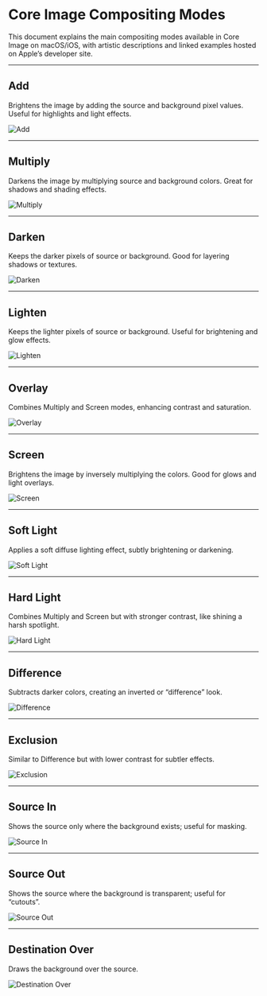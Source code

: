 # Core Image Compositing Modes

This document explains the main compositing modes available in Core Image on macOS/iOS, with artistic descriptions and linked examples hosted on Apple’s developer site.

---

## Add

Brightens the image by adding the source and background pixel values. Useful for highlights and light effects.

![Add](https://docs-assets.developer.apple.com/published/850255fdcb98366a0fe7ffc82ce931b1/media-3546408%402x.png)

---

## Multiply

Darkens the image by multiplying source and background colors. Great for shadows and shading effects.

![Multiply](https://docs-assets.developer.apple.com/published/53f73125ebba05a4dbd91a7bbd735e2d/media-3546403%402x.png)

---

## Darken

Keeps the darker pixels of source or background. Good for layering shadows or textures.

![Darken](https://docs-assets.developer.apple.com/published/26d75f0a4bd011875c3889ea932f478f/media-3546416%402x.png)

---

## Lighten

Keeps the lighter pixels of source or background. Useful for brightening and glow effects.

![Lighten](https://docs-assets.developer.apple.com/published/d5b0a6807e69a0e688169bf4d166626b/media-3546398%402x.png)

---

## Overlay

Combines Multiply and Screen modes, enhancing contrast and saturation.

![Overlay](https://docs-assets.developer.apple.com/published/6a33f91bf21f21594a4a1d2ba71b1c59/media-3546406%402x.png)

---

## Screen

Brightens the image by inversely multiplying the colors. Good for glows and light overlays.

![Screen](https://docs-assets.developer.apple.com/published/9836f664fed2bf605a485e81428868e7/media-3546401%402x.png)

---

## Soft Light

Applies a soft diffuse lighting effect, subtly brightening or darkening.

![Soft Light](https://docs-assets.developer.apple.com/published/0d40196a3d56b64f67e95392a94f95ad/media-3546414%402x.png)

---

## Hard Light

Combines Multiply and Screen but with stronger contrast, like shining a harsh spotlight.

![Hard Light](https://docs-assets.developer.apple.com/published/6b45a3c5632aeedb7459e3b99d7e0c88/media-3546417%402x.png)

---

## Difference

Subtracts darker colors, creating an inverted or “difference” look.

![Difference](https://docs-assets.developer.apple.com/published/3ee0a9ae978a0ce09f0123192f07755e/media-3546411%402x.png)

---

## Exclusion

Similar to Difference but with lower contrast for subtler effects.

![Exclusion](https://docs-assets.developer.apple.com/published/5d49d432b21ef4c8d27b830da632e791/media-3546412%402x.png)

---

## Source In

Shows the source only where the background exists; useful for masking.

![Source In](https://docs-assets.developer.apple.com/published/32f7c1ac0ea53f002ad3d02e0d04a432/media-3546409%402x.png)

---

## Source Out

Shows the source where the background is transparent; useful for “cutouts”.

![Source Out](https://docs-assets.developer.apple.com/published/42f7c1ac0ea53f002ad3d02e0d04a432/media-3546407%402x.png)

---

## Destination Over

Draws the background over the source.

![Destination Over](https://docs-assets.developer.apple.com/published/20d111e08f8307e32f0141a64bb86c0f/media-3546413%402x.png)
